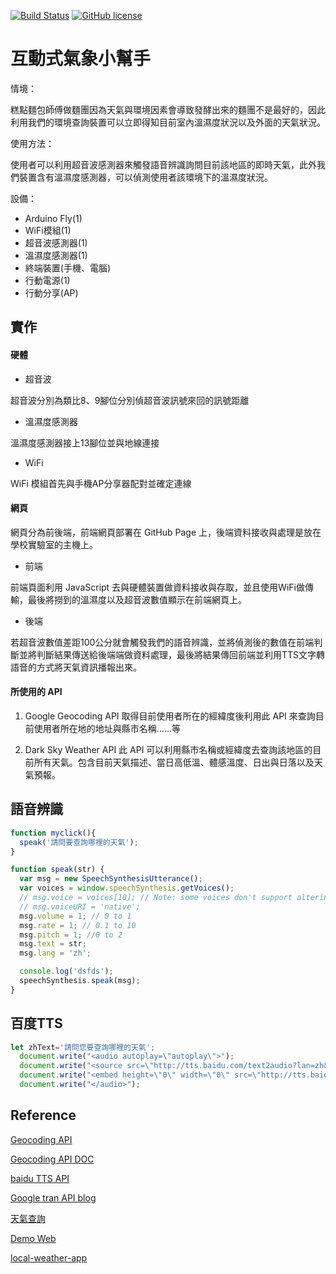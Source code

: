 [![Build Status](https://travis-ci.org/Temporatry/Wireslss-final-project.svg?branch=master)](https://travis-ci.org/Temporatry/Wireslss-final-project)
[![GitHub license][license-image]][license-url]

# 互動式氣象小幫手
情境：

糕點麵包師傅做麵團因為天氣與環境因素會導致發酵出來的麵團不是最好的，因此利用我們的環境查詢裝置可以立即得知目前室內溫濕度狀況以及外面的天氣狀況。

使用方法：

使用者可以利用超音波感測器來觸發語音辨識詢問目前該地區的即時天氣，此外我們裝置含有溫濕度感測器，可以偵測使用者該環境下的溫濕度狀況。

設備：
- Arduino Fly(1) 
- WiFi模組(1) 
- 超音波感測器(1) 
- 溫濕度感測器(1) 
- 終端裝置(手機、電腦)
- 行動電源(1)
- 行動分享(AP)

## 實作
#### 硬體
- 超音波

超音波分別為類比8、9腳位分別偵超音波訊號來回的訊號距離
- 溫濕度感測器

溫濕度感測器接上13腳位並與地線連接
- WiFi

WiFi 模組首先與手機AP分享器配對並確定連線

#### 網頁
網頁分為前後端，前端網頁部署在 GitHub Page 上，後端資料接收與處理是放在學校實驗室的主機上。

- 前端

前端頁面利用 JavaScript 去與硬體裝置做資料接收與存取，並且使用WiFi做傳輸，最後將撈到的溫濕度以及超音波數值顯示在前端網頁上。

- 後端

若超音波數值差距100公分就會觸發我們的語音辨識，並將偵測後的數值在前端判斷並將判斷結果傳送給後端端做資料處理，最後將結果傳回前端並利用TTS文字轉語音的方式將天氣資訊播報出來。

#### 所使用的 API
1. Google Geocoding API
取得目前使用者所在的經緯度後利用此 API 來查詢目前使用者所在地的地址與縣市名稱......等

2. Dark Sky Weather API
此 API 可以利用縣市名稱或經緯度去查詢該地區的目前所有天氣。包含目前天氣描述、當日高低溫、體感溫度、日出與日落以及天氣預報。


## 語音辨識
```js
function myclick(){
  speak('請問要查詢哪裡的天氣');
}

function speak(str) {
  var msg = new SpeechSynthesisUtterance();
  var voices = window.speechSynthesis.getVoices();
  // msg.voice = voices[10]; // Note: some voices don't support altering params
  // msg.voiceURI = 'native';
  msg.volume = 1; // 0 to 1
  msg.rate = 1; // 0.1 to 10
  msg.pitch = 1; //0 to 2
  msg.text = str;
  msg.lang = 'zh';

  console.log('dsfds');
  speechSynthesis.speak(msg);
}

```

## 百度TTS
```js
let zhText='請問您要查詢哪裡的天氣';
  document.write("<audio autoplay=\"autoplay\">");
  document.write("<source src=\"http://tts.baidu.com/text2audio?lan=zh&ie=UTF-8&spd=2&text=" + zhText + "\" type=\"audio/mpeg\">");
  document.write("<embed height=\"0\" width=\"0\" src=\"http://tts.baidu.com/text2audio?lan=zh&ie=UTF-8&spd=2&text=" + zhText + "\">");
  document.write("</audio>");
```


## Reference
[Geocoding API ](https://maps.googleapis.com/maps/api/geocode/json?latlng=22.9926949,120.2155742&key=AIzaSyC8UY5L0pC6c3PaOZRcVr8u0R5cuxFC8qU)

[Geocoding API DOC](https://developers.google.com/maps/documentation/geocoding/start)

[baidu TTS API](http://api.map.baidu.com/geocoder?output=json&location=22.9926949,120.2155742&ak=esNPFDwwsXWtsQfw4NMNmur1)

[Google tran API blog](https://note.pcwu.net/2017/02/08/tts-api/)

[天氣查詢](https://temporatry.github.io/Wireslss-final-project/local-weather-app/index.html)

[Demo Web](https://wireless-project.nutn-oase-lab.tk/demo)

[local-weather-app](https://wireless-project.nutn-oase-lab.tk/local-weather-app)



[license-image]: https://img.shields.io/npm/l/express.svg?registry_uri=https%3A%2F%2Fregistry.npmjs.com
[license-url]: https://github.com/Temporatry/Wireslss-final-project/blob/master/LICENSE
